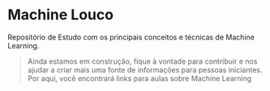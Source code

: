 # Machine Louco 
Repositório de Estudo com os principais conceitos e técnicas de Machine Learning.

> Ainda estamos em construção, fique à vontade para contribuir e nos ajudar a criar mais uma fonte de informações para pessoas iniciantes. Por aqui, você encontrará links para aulas sobre Machine Learning

